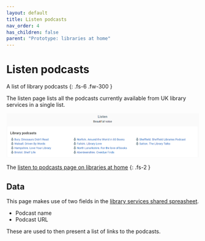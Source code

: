 ```yaml
---
layout: default
title: Listen podcasts
nav_order: 4
has_children: false
parent: "Prototype: libraries at home"
---
```


# Listen podcasts

A list of library podcasts
{: .fs-6 .fw-300 }

The listen page lists all the podcasts currently available from UK library services in a single list.

![A screenshot of the Listen page on the libraries at home site showing an example list of podcasts](https://raw.githubusercontent.com/LibrariesHacked/librarylab/master/assets/images/prototype-librariesathome-listen.PNG)

The [listen to podcasts page on libraries at home](https://www.librariesathome.co.uk/listen)
{: .fs-2 }

## Data

This page makes use of two fields in the [library services shared spreasheet](https://airtable.com/shrKkzYDUNMMM6qrJ).

* Podcast name
* Podcast URL

These are used to then present a list of links to the podcasts.
